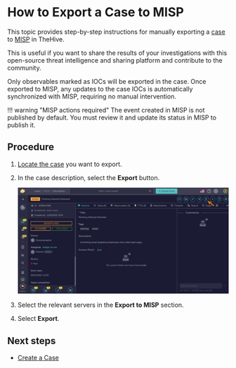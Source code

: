 # How to Export a Case to MISP

This topic provides step-by-step instructions for manually exporting a [case](../cases/about-cases.md) to [MISP](https://www.misp-project.org/) in TheHive.

This is useful if you want to share the results of your investigations with this open-source threat intelligence and sharing platform and contribute to the community.

Only observables marked as IOCs will be exported in the case. Once exported to MISP, any updates to the case IOCs is automatically synchronized with MISP, requiring no manual intervention.

!!! warning "MISP actions required"
    The event created in MISP is not published by default. You must review it and update its status in MISP to publish it.

## Procedure

1. [Locate the case](../cases/search-for-cases/find-a-case.md) you want to export.

2. In the case description, select the **Export** button.

    ![Export a case](/thehive/images/user-guides/analyst-corner/cases/export-a-case.png)

3. Select the relevant servers in the **Export to MISP** section.

4. Select **Export**.

## Next steps

* [Create a Case](create-a-new-case.md)